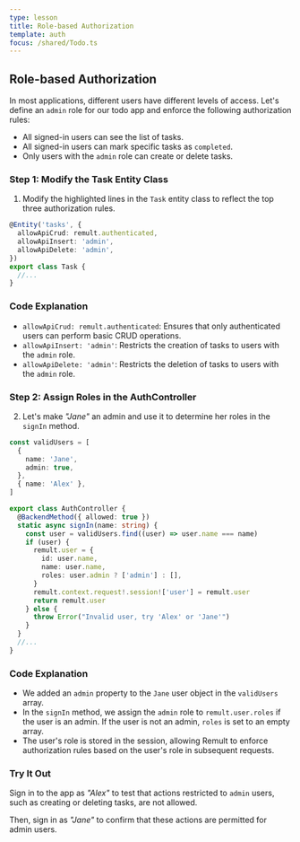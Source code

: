 ```yaml
---
type: lesson
title: Role-based Authorization
template: auth
focus: /shared/Todo.ts
---
```


## Role-based Authorization

In most applications, different users have different levels of access. Let's define an `admin` role for our todo app and enforce the following authorization rules:

- All signed-in users can see the list of tasks.
- All signed-in users can mark specific tasks as `completed`.
- Only users with the `admin` role can create or delete tasks.

### Step 1: Modify the Task Entity Class

1. Modify the highlighted lines in the `Task` entity class to reflect the top three authorization rules.

```ts title="shared/Task.ts" add={3-4}
@Entity('tasks', {
  allowApiCrud: remult.authenticated,
  allowApiInsert: 'admin',
  allowApiDelete: 'admin',
})
export class Task {
  //...
}
```

### Code Explanation

- `allowApiCrud: remult.authenticated`: Ensures that only authenticated users can perform basic CRUD operations.
- `allowApiInsert: 'admin'`: Restricts the creation of tasks to users with the `admin` role.
- `allowApiDelete: 'admin'`: Restricts the deletion of tasks to users with the `admin` role.

### Step 2: Assign Roles in the AuthController

2. Let's make _"Jane"_ an admin and use it to determine her roles in the `signIn` method.

```ts title="shared/AuthController.ts" add={4,17}
const validUsers = [
  {
    name: 'Jane',
    admin: true,
  },
  { name: 'Alex' },
]

export class AuthController {
  @BackendMethod({ allowed: true })
  static async signIn(name: string) {
    const user = validUsers.find((user) => user.name === name)
    if (user) {
      remult.user = {
        id: user.name,
        name: user.name,
        roles: user.admin ? ['admin'] : [],
      }
      remult.context.request!.session!['user'] = remult.user
      return remult.user
    } else {
      throw Error("Invalid user, try 'Alex' or 'Jane'")
    }
  }
  //...
}
```

### Code Explanation

- We added an `admin` property to the `Jane` user object in the `validUsers` array.
- In the `signIn` method, we assign the `admin` role to `remult.user.roles` if the user is an admin. If the user is not an admin, `roles` is set to an empty array.
- The user's role is stored in the session, allowing Remult to enforce authorization rules based on the user's role in subsequent requests.

### Try It Out

Sign in to the app as _"Alex"_ to test that actions restricted to `admin` users, such as creating or deleting tasks, are not allowed.

Then, sign in as _"Jane"_ to confirm that these actions are permitted for admin users.
